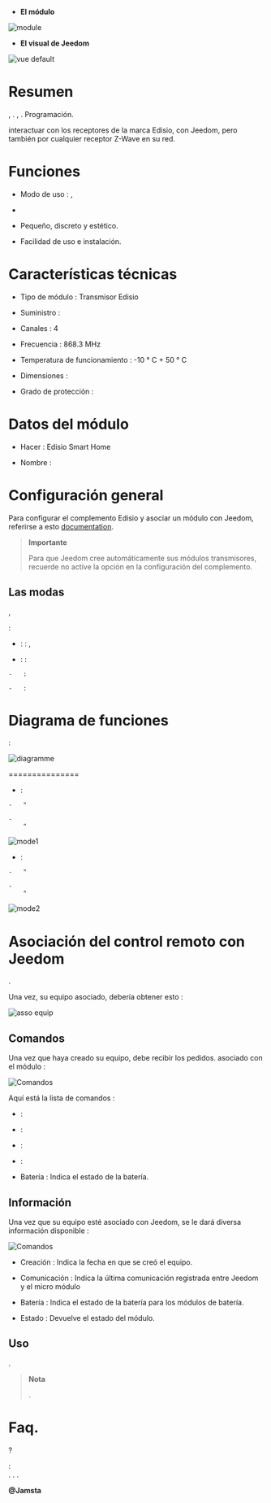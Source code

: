 -   **El módulo**

![module](images/etc4/module.jpg)

-   **El visual de Jeedom**

![vue default](images/etc4/vue_default.jpg)

Resumen 
======

,
. 
,
. 
Programación.


interactuar con los receptores de la marca Edisio, con Jeedom, pero
también por cualquier receptor Z-Wave en su red.

Funciones 
=========

-   Modo de uso : ,
    

-   

-   Pequeño, discreto y estético.

-   Facilidad de uso e instalación.

Características técnicas 
===========================

-   Tipo de módulo : Transmisor Edisio

-   Suministro : 

-   Canales : 4

-   Frecuencia : 868.3 MHz

-   Temperatura de funcionamiento : -10 ° C + 50 ° C

-   Dimensiones : 

-   Grado de protección : 

Datos del módulo 
=================

-   Hacer : Edisio Smart Home

-   Nombre : 

Configuración general 
======================

Para configurar el complemento Edisio y asociar un módulo con Jeedom,
referirse a esto
[documentation](https://www.jeedom.fr/doc/documentation/plugins/edisio/es_ES/edisio.html).

> **Importante**
>
> Para que Jeedom cree automáticamente sus módulos transmisores, recuerde
> no active la opción en la configuración del complemento.

Las modas 
---------

,


:

-    :  : ,
    

-    :  :

    -   : 

    -   : 

Diagrama de funciones 
===========================


 :

![diagramme](images/etc4/diagramme.jpg)

 
===============

-    :

    -   "

    -   
        "

![mode1](images/etc4/mode1.jpg)

-    :

    -   "

    -   
        "

![mode2](images/etc4/mode2.jpg)

Asociación del control remoto con Jeedom 
=======================================



.

Una vez, su equipo asociado, debería obtener esto :

![asso equip](images/etc4/asso_equip.jpg)

Comandos 
---------

Una vez que haya creado su equipo, debe recibir los pedidos.
asociado con el módulo :

![Comandos](images/etc4/commandes.jpg)

Aquí está la lista de comandos :

-    : 

-    : 

-    : 

-    : 

-   Batería : Indica el estado de la batería.

Información 
------------

Una vez que su equipo esté asociado con Jeedom, se le dará diversa información
disponible :

![Comandos](images/etc4/infos.jpg)

-   Creación : Indica la fecha en que se creó el equipo.

-   Comunicación : Indica la última comunicación registrada entre
    Jeedom y el micro módulo

-   Batería : Indica el estado de la batería para los módulos de batería.

-   Estado : Devuelve el estado del módulo.

Uso 
-----------


.

> **Nota**
>
> .

Faq. 
======

 ?

:   
    . .
    .

**@Jamsta**
